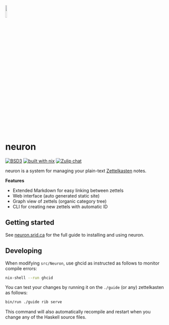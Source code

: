 <img width="10%" src="./assets/logo.svg">

# neuron

[![BSD3](https://img.shields.io/badge/License-BSD-blue.svg)](https://en.wikipedia.org/wiki/BSD_License)
[![built with nix](https://img.shields.io/badge/builtwith-nix-purple.svg)](https://builtwithnix.org)
[![Zulip chat](https://img.shields.io/badge/zulip-join_chat-brightgreen.svg)](https://funprog.zulipchat.com/#narrow/stream/231929-Neuron)

neuron is a system for managing your plain-text [Zettelkasten](https://neuron.srid.ca/2011401.html) notes. 

**Features**

- Extended Markdown for easy linking between zettels
- Web interface (auto generated static site)
- Graph view of zettels (organic category tree)
- CLI for creating new zettels with automatic ID

## Getting started

See [neuron.srid.ca](https://neuron.srid.ca/) for the full guide to installing and using neuron.

## Developing

When modifying `src/Neuron`, use ghcid as instructed as follows to monitor compile errors:

```bash
nix-shell --run ghcid
```

You can test your changes by running it on the `./guide` (or any) zettelkasten as follows:

```bash
bin/run ./guide rib serve
```

This command will also automatically recompile and restart when you change any of the Haskell source files.
